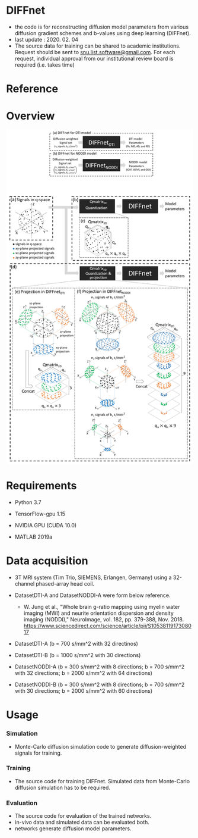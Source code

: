 # DIFFnet
* the code is for reconstructing diffusion model parameters from various diffusion gradient schemes and b-values using deep learning (DIFFnet).
* last update : 2020. 02. 04
* The source data for training can be shared to academic institutions. Request should be sent to snu.list.software@gmail.com. For each request, individual approval from our institutional review board is required (i.e. takes time)

# Reference

# Overview

![figure 1](/Figure/Figure1.png)


# Requirements 
* Python 3.7

* TensorFlow-gpu 1.15

* NVIDIA GPU (CUDA 10.0)

* MATLAB 2019a

# Data acquisition

* 3T MRI system (Tim Trio, SIEMENS, Erlangen, Germany) using a 32-channel phased-array head coil.

* DatasetDTI-A and DatasetNODDI-A were form below reference.
  * W. Jung et al., "Whole brain g-ratio mapping using myelin water imaging (MWI) and neurite orientation dispersion and density imaging (NODDI)," 
    NeuroImage, vol. 182, pp. 379-388, Nov. 2018.
    https://www.sciencedirect.com/science/article/pii/S1053811917308017

* DatasetDTI-A (b = 700 s/mm^2 with 32 directinos)

* DatasetDTI-B (b = 1000 s/mm^2 with 30 directions)

* DatasetNODDI-A (b = 300 s/mm^2 with 8 directions; b = 700 s/mm^2 with 32 directions; b = 2000 s/mm^2 with 64 directions) 

* DatasetNODDI-B (b = 300 s/mm^2 with 8 directions; b = 700 s/mm^2 with 30 directions; b = 2000 s/mm^2 with 60 directions) 

# Usage
### Simulation 

* Monte-Carlo diffusion simulation code to generate diffusion-weighted signals for training.

### Training

* The source code for training DIFFnet. Simulated data from Monte-Carlo diffusion simulation has to be required.

### Evaluation

* The source code for evaluation of the trained networks.
* in-vivo data and simulated data can be evaluated both.
* networks generate diffusion model parameters.

